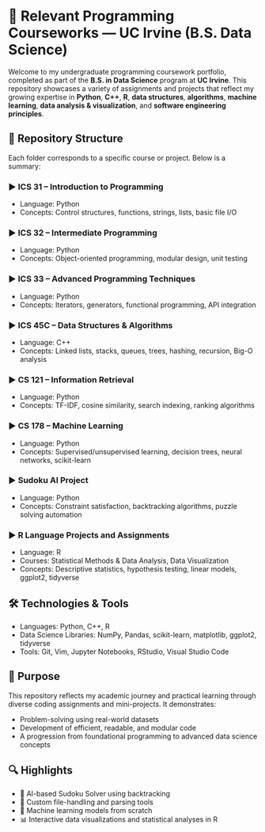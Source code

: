 # 🧠 Relevant Programming Courseworks — UC Irvine (B.S. Data Science)

Welcome to my undergraduate programming coursework portfolio, completed as part of the **B.S. in Data Science** program at **UC Irvine**. This repository showcases a variety of assignments and projects that reflect my growing expertise in **Python**, **C++**, **R**, **data structures**, **algorithms**, **machine learning**, **data analysis & visualization**, and **software engineering principles**.

## 📁 Repository Structure

Each folder corresponds to a specific course or project. Below is a summary:

### ▶️ ICS 31 – Introduction to Programming
- Language: Python
- Concepts: Control structures, functions, strings, lists, basic file I/O

### ▶️ ICS 32 – Intermediate Programming
- Language: Python
- Concepts: Object-oriented programming, modular design, unit testing

### ▶️ ICS 33 – Advanced Programming Techniques
- Language: Python
- Concepts: Iterators, generators, functional programming, API integration

### ▶️ ICS 45C – Data Structures & Algorithms
- Language: C++
- Concepts: Linked lists, stacks, queues, trees, hashing, recursion, Big-O analysis

### ▶️ CS 121 – Information Retrieval
- Language: Python
- Concepts: TF-IDF, cosine similarity, search indexing, ranking algorithms

### ▶️ CS 178 – Machine Learning
- Language: Python
- Concepts: Supervised/unsupervised learning, decision trees, neural networks, scikit-learn

### ▶️ Sudoku AI Project
- Language: Python
- Concepts: Constraint satisfaction, backtracking algorithms, puzzle solving automation

### ▶️ R Language Projects and Assignments
- Language: R
- Courses: Statistical Methods & Data Analysis, Data Visualization
- Concepts: Descriptive statistics, hypothesis testing, linear models, ggplot2, tidyverse

## 🛠️ Technologies & Tools

- Languages: Python, C++, R
- Data Science Libraries: NumPy, Pandas, scikit-learn, matplotlib, ggplot2, tidyverse
- Tools: Git, Vim, Jupyter Notebooks, RStudio, Visual Studio Code

## 📌 Purpose

This repository reflects my academic journey and practical learning through diverse coding assignments and mini-projects. It demonstrates:
- Problem-solving using real-world datasets
- Development of efficient, readable, and modular code
- A progression from foundational programming to advanced data science concepts

## 🔍 Highlights

- 🎯 AI-based Sudoku Solver using backtracking
- 📂 Custom file-handling and parsing tools
- 🤖 Machine learning models from scratch
- 📊 Interactive data visualizations and statistical analyses in R
